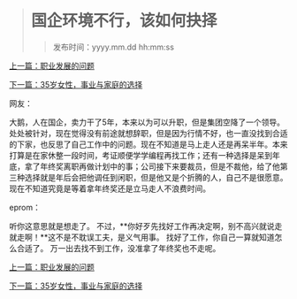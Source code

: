 ># 国企环境不行，该如何抉择
>
>>发布时间：yyyy.mm.dd hh:mm:ss

[上一篇：职业发展的问题](https://t.zsxq.com/iMBMNzr)

[下一篇：35岁女性，事业与家庭的选择](https://t.zsxq.com/UfUJIuR)

网友：

大鹅，人在国企，卖力干了5年，本来以为可以升职，但是集团空降了一个领导。处处被针对，现在觉得没有前途就想辞职，但是因为行情不好，也一直没找到合适的下家，也反思了自己工作中的问题。现在不知道是马上走人还是再呆半年。本来打算是在家休整一段时间，考证顺便学学编程再找工作；还有一种选择是呆到年底，拿了年终奖离职再做计划中的事；公司接下来要裁员，但是不裁他，给了他第三种选择就是年后会把他调任到闲职，但是他又是个折腾的人，自己不是很愿意。现在不知道究竟是等着拿年终奖还是立马走人不浪费时间。

eprom：

听你这意思就是想走了。 不过，**你好歹先找好工作再决定啊，别不高兴就说走就走啊！**这不是不耽误工夫，是义气用事。 找好了工作，你自己一算就知道怎么合适了。 万一出去找不到工作，没准拿了年终奖也不走呢。

[上一篇：职业发展的问题](https://t.zsxq.com/iMBMNzr)

[下一篇：35岁女性，事业与家庭的选择](https://t.zsxq.com/UfUJIuR)


















​     











